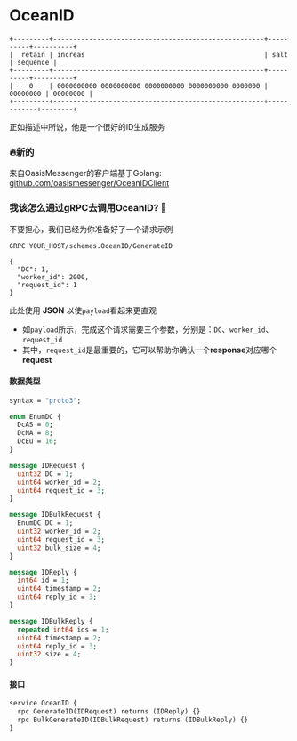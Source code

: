# OceanID


```
+---------+-----------------------------------------------------+----------+----------+
|  retain | increas                                             | salt     | sequence |
+---------+-----------------------------------------------------+----------+----------+
|    0    | 0000000000 0000000000 0000000000 0000000000 0000000 | 00000000 | 00000000 |
+---------+-----------------------------------------------------+------------+--------+
```

正如描述中所说，他是一个很好的ID生成服务

### 🔥新的

来自OasisMessenger的客户端基于Golang: [github.com/oasismessenger/OceanIDClient](https://github.com/oasismessenger/OceanIDClient)

### 我该怎么通过gRPC去调用OceanID? 🤔

不要担心，我们已经为你准备好了一个请求示例
```http request
GRPC YOUR_HOST/schemes.OceanID/GenerateID

{
  "DC": 1,
  "worker_id": 2000,
  "request_id": 1
}
```

此处使用 **JSON** 以使`payload`看起来更直观

- 如`payload`所示，完成这个请求需要三个参数，分别是：`DC`、`worker_id`、`request_id`
- 其中，`request_id`是最重要的，它可以帮助你确认一个**response**对应哪个**request**

#### 数据类型
```protobuf
syntax = "proto3";

enum EnumDC {
  DcAS = 0;
  DcNA = 8;
  DcEu = 16;
}

message IDRequest {
  uint32 DC = 1;
  uint64 worker_id = 2;
  uint64 request_id = 3;
}

message IDBulkRequest {
  EnumDC DC = 1;
  uint32 worker_id = 2;
  uint64 request_id = 3;
  uint32 bulk_size = 4;
}

message IDReply {
  int64 id = 1;
  uint64 timestamp = 2;
  uint64 reply_id = 3;
}

message IDBulkReply {
  repeated int64 ids = 1;
  uint64 timestamp = 2;
  uint64 reply_id = 3;
  uint32 size = 4;
}
```

#### 接口
```protobuf
service OceanID {
  rpc GenerateID(IDRequest) returns (IDReply) {}
  rpc BulkGenerateID(IDBulkRequest) returns (IDBulkReply) {}
}
```
